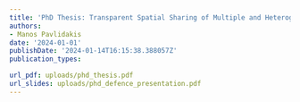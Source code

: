 ```yaml
---
title: 'PhD Thesis: Transparent Spatial Sharing of Multiple and Heterogeneous Accelerators'
authors:
- Manos Pavlidakis
date: '2024-01-01'
publishDate: '2024-01-14T16:15:38.388057Z'
publication_types:

url_pdf: uploads/phd_thesis.pdf
url_slides: uploads/phd_defence_presentation.pdf
---
```

